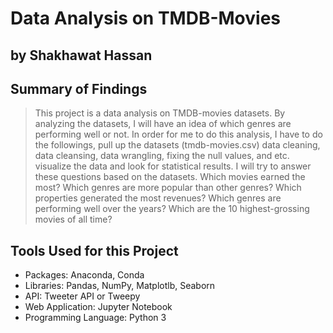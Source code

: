 # Data Analysis on TMDB-Movies
## by Shakhawat Hassan

## Summary of Findings
> This project is a data analysis on TMDB-movies datasets. By analyzing the datasets, I will have an idea of which genres are performing well or not. In order for me to do this analysis, I have to do the followings,
pull up the datasets (tmdb-movies.csv)
data cleaning, data cleansing, data wrangling, fixing the null values, and etc. 
visualize the data and look for statistical results.
I will try to answer these questions based on the datasets. 
Which movies earned the most? Which genres are more popular than other genres? Which properties generated the most revenues? Which genres are performing well over the years? Which are the 10 highest-grossing movies of all time?


## Tools Used for this Project
  - Packages: Anaconda, Conda
  - Libraries: Pandas, NumPy, Matplotlb, Seaborn 
  - API: Tweeter API or Tweepy
  - Web Application: Jupyter Notebook
  - Programming Language: Python 3
